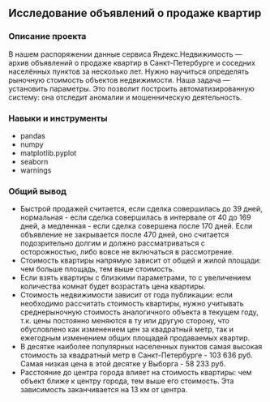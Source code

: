 ## Исследование объявлений о продаже квартир


### Описание проекта

В нашем распоряжении данные сервиса Яндекс.Недвижимость — архив объявлений о продаже квартир в Санкт-Петербурге и соседних населённых пунктов за несколько лет. Нужно научиться определять рыночную стоимость объектов недвижимости. Наша задача — установить параметры. Это позволит построить автоматизированную систему: она отследит аномалии и мошенническую деятельность.


### Навыки и инструменты
- pandas
- numpy
- matplotlib.pyplot
- seaborn
- warnings


### Общий вывод

- Быстрой продажей считается, если сделка совершилась до 39 дней, нормальная - если сделка совершилась в интервале от 40 до 169 дней, а медленная - если сделка совершена после 170 дней. Если объявление не закрывается после 470 дней, оно считается подозрительно долгим и должно рассматриваться с осторожностью, либо вовсе не включаться в рассмотрение.
- Стоимость квартиры напрямую зависит от общей и жилой площади: чем больше площадь, тем выше стоимость.
- Если взять квартиры с близкими параметрами, то с увеличением количества комнат будет возрастать цена квартиры.
- Стоимость недвижимости зависит от года публикации: если необходимо рассчитать стоимость квартиры, нужно учитывать среднерыночную стоимость аналогичного объекта в текущем году, т.к. цены постоянно меняются в ту или другую сторону, что обусловлено как изменением цен за квадратный метр, так и ежегодным изменением общих площадей продаваемых квартир.
- В десятке наиболее популярных населенных пунктов самая высокая стоимость за квадратный метр в Санкт-Петербурге - 103 636 руб. Самая низкая цена в этой десятке у Выборга - 58 233 руб.
- Расстояние до центра города влияет на стоимость квартиры: чем объект ближе к центру города, тем выше его стоимость. Эта зависимость заканчивается на 13 км от центра. 

